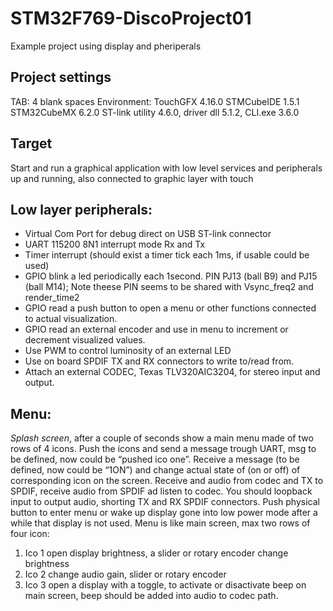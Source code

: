 # STM32F769-DiscoProject01
Example project using display and pheriperals

Project settings
----------------

TAB:                  4 blank spaces
Environment:          TouchGFX 4.16.0
                      STMCubeIDE 1.5.1
                      STM32CubeMX 6.2.0
                      ST-link utility 4.6.0, driver dll 5.1.2, CLI.exe 3.6.0
                      
                      
                      
Target
------

Start and run a graphical application with low level services and peripherals up and running, also connected to graphic layer with touch

Low layer peripherals:
----------------------
 * Virtual Com Port for debug direct on USB ST-link connector
 * UART 115200 8N1 interrupt mode Rx and Tx
 * Timer interrupt (should exist a timer tick each 1ms, if usable could be used)
 * GPIO blink a led periodically each 1second. PIN PJ13 (ball B9) and PJ15 (ball M14); Note theese PIN seems to be shared with Vsync_freq2 and render_time2
 * GPIO read a push button to open a menu or other functions connected to actual visualization.
 * GPIO read an external encoder and use in menu to increment or decrement visualized values.
 * Use PWM to control luminosity of an external LED
 * Use on board SPDIF TX and RX connectors to write to/read from.
 * Attach an external CODEC, Texas TLV320AIC3204, for stereo input and output.


Menu:
-----
*Splash screen*, after a couple of seconds show a main menu made of two rows of 4 icons. Push the icons and send a message trough UART, msg to be defined, now could be “pushed ico one”.
Receive a message (to be defined, now could be “1ON”) and change actual state of (on or off) of corresponding icon on the screen.
Receive and audio from codec and TX to SPDIF, receive audio from SPDIF ad listen to codec. You should loopback input to output audio, shorting TX and RX SPDIF connectors.
Push physical button to enter menu or wake up display gone into low power mode after a while that display is not used. Menu is like main screen, max two rows of four icon:
1.	Ico 1 open display brightness, a slider or rotary encoder change brightness
2.	Ico 2 change audio gain, slider or rotary encoder
3.	Ico 3 open a display with a toggle, to activate or disactivate beep on main screen, beep should be added into audio to codec path.


